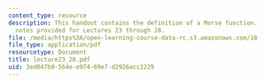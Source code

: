 ```yaml
---
content_type: resource
description: This handout contains the definition of a Morse function. There are no
  notes provided for Lectures 23 through 28.
file: /media/https%3A/open-learning-course-data-rc.s3.amazonaws.com/18-965-geometry-of-manifolds-fall-2004/3ed047b0564ee97469e7d2926acc2229_lecture23_28.pdf
file_type: application/pdf
resourcetype: Document
title: lecture23_28.pdf
uid: 3ed047b0-564e-e974-69e7-d2926acc2229
---
```

